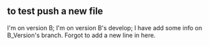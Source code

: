##  to test push a new file
I'm on version B; I'm on version B's develop; I have add some info on B_Version's branch.
Forgot to add a new line in here.
